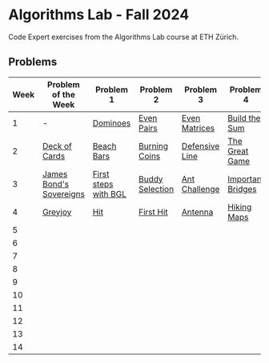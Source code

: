 # Algorithms Lab - Fall 2024
Code Expert exercises from the Algorithms Lab course at ETH Zürich.

## Problems
| Week | Problem of the Week | Problem  1 | Problem 2 | Problem 3 | Problem 4 |
| ---- | --------------------------------------------------------------------- | ---------------------------------------------------------------------------- | ---------------------------------------------------------- | ----------------------------------------------------------------- | ------------------------------------------------------------------ |
|1|-|[Dominoes](Week01/Dominoes/main.cpp)|[Even Pairs](Week01/Even%20Pairs/main.cpp)|[Even Matrices](Week01/Even%20Matrices/main.cpp)|[Build the Sum](Week01/Even%20Matrices/main.cpp)|
|2|[Deck of Cards](Week02/Deck%20of%20Cards/main.cpp)|[Beach Bars](Week02/Beach%20Bars/main.cpp)|[Burning Coins](Week02/Burning%20Coins/main.cpp)|[Defensive Line](Week02/Defensive%20Line/main.cpp)|[The Great Game](Week02/The%20Great%20Game/main.cpp)|
|3|[James Bond's Sovereigns](Week03/James%20Bond's%20Sovereigns/main.cpp)|[First steps with BGL](Week03/First%20steps%20with%20BGL/main.cpp)|[Buddy Selection](Week03/Buddy%20Selection/main.cpp)|[Ant Challenge](Week03/Ant%20Challenge/main.cpp)|[Important Bridges](Week03/Important%20Bridges/main.cpp)|
|4|[Greyjoy](Week04/Greyjoy/main.cpp)|[Hit](Week04/Hit/main.cpp)|[First Hit](Week04/First%20Hit/main.cpp)|[Antenna](Week04/Antenna/main.cpp)|[Hiking Maps](Week04/Hiking%20Maps/main.cpp)|
|5|[]()|[]()|[]()|[]()|[]()|
|6|[]()|[]()|[]()|[]()|[]()|
|7|[]()|[]()|[]()|[]()|[]()|
|8|[]()|[]()|[]()|[]()|[]()|
|9|[]()|[]()|[]()|[]()|[]()|
|10|[]()|[]()|[]()|[]()|[]()|
|11|[]()|[]()|[]()|[]()|[]()|
|12|[]()|[]()|[]()|[]()|[]()|
|13|[]()|[]()|[]()|[]()|[]()|
|14|[]()|[]()|[]()|[]()|[]()|
